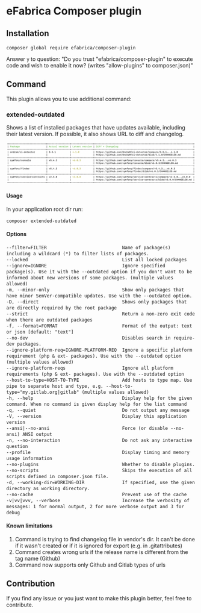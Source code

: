 # eFabrica Composer plugin

## Installation
```shell
composer global require efabrica/composer-plugin
```

Answer `y` to question:
"Do you trust "efabrica/composer-plugin" to execute code and wish to enable it now? (writes "allow-plugins" to composer.json)"

## Command
This plugin allows you to use additional command:

### extended-outdated
Shows a list of installed packages that have updates available, including their latest version. If possible, it also shows URL to diff and changelog.

![](assets/composer-outdated-output.png)

#### Usage
In your application root dir run:
```shell
composer extended-outdated 
```

#### Options
    --filter=FILTER                            Name of package(s) including a wildcard (*) to filter lists of packages.
    --locked                                   List all locked packages
    --ignore=IGNORE                            Ignore specified package(s). Use it with the --outdated option if you don't want to be informed about new versions of some packages. (multiple values allowed)
    -m, --minor-only                           Show only packages that have minor SemVer-compatible updates. Use with the --outdated option.
    -D, --direct                               Shows only packages that are directly required by the root package
    --strict                                   Return a non-zero exit code when there are outdated packages
    -f, --format=FORMAT                        Format of the output: text or json [default: "text"]
    --no-dev                                   Disables search in require-dev packages.
    --ignore-platform-req=IGNORE-PLATFORM-REQ  Ignore a specific platform requirement (php & ext- packages). Use with the --outdated option (multiple values allowed)
    --ignore-platform-reqs                     Ignore all platform requirements (php & ext- packages). Use with the --outdated option
    --host-to-type=HOST-TO-TYPE                Add hosts to type map. Use pipe to separate host and type, e.g. --host-to-type="my.gitlab.org|gitlab" (multiple values allowed)
    -h, --help                                 Display help for the given command. When no command is given display help for the list command
    -q, --quiet                                Do not output any message
    -V, --version                              Display this application version
    --ansi|--no-ansi                           Force (or disable --no-ansi) ANSI output
    -n, --no-interaction                       Do not ask any interactive question
    --profile                                  Display timing and memory usage information
    --no-plugins                               Whether to disable plugins.
    --no-scripts                               Skips the execution of all scripts defined in composer.json file.
    -d, --working-dir=WORKING-DIR              If specified, use the given directory as working directory.
    --no-cache                                 Prevent use of the cache
    -v|vv|vvv, --verbose                       Increase the verbosity of messages: 1 for normal output, 2 for more verbose output and 3 for debug

#### Known limitations
1. Command is trying to find changelog file in vendor's dir. It can't be done if it wasn't created or if it is ignored for export (e.g. in .gitattributes)
2. Command creates wrong urls if the release name is different from the tag name (Github)
3. Command now supports only Github and Gitlab types of urls

## Contribution
If you find any issue or you just want to make this plugin better, feel free to contribute.
